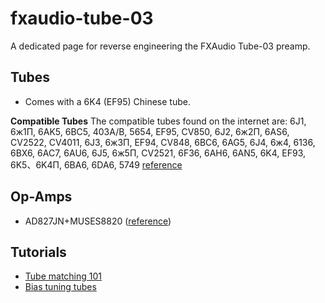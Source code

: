 # fxaudio-tube-03
A dedicated page for reverse engineering the FXAudio Tube-03 preamp.


## Tubes
- Comes with a 6K4 (EF95) Chinese tube.

**Compatible Tubes**
The compatible tubes found on the internet are:
6J1, 6ж1П, 6AK5, 6BC5, 403A/B, 5654, EF95, CV850, 6J2, 6ж2П, 6AS6, CV2522, CV4011, 6J3, 6ж3П, EF94, CV848, 6BC6, 6AG5, 6J4, 6ж4, 6136, 6BX6, 6AC7, 6AU6, 6J5, 6ж5П, CV2521, 6F36, 6AH6, 6AN5, 6K4, EF93, 6K5、6K4П, 6BA6, 6DA6, 5749 [reference](https://doukaudio.com/products/mini-vacuum-tube-headphone-amplifier-hifi-stereo-desktop-audio-pre-amplifier)

## Op-Amps
- AD827JN+MUSES8820 ([reference](https://www.youtube.com/watch?v=S-pgNuk6AKQ))

## Tutorials
- [Tube matching 101](https://tubemaze.info/tube-matching-101)
- [Bias tuning tubes](https://robrobinette.com/How_to_Bias_a_Tube_Amp.htm)
